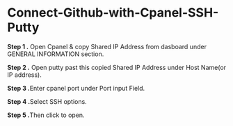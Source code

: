 # Connect-Github-with-Cpanel-SSH-Putty
<p><b>Step 1 .</b> Open Cpanel  & copy Shared IP Address from dasboard under GENERAL INFORMATION section. </p>
<p><b>Step 2 .</b> Open putty past this copied Shared IP Address under Host Name(or IP address).</p>
<p><b>Step 3 .</b>Enter cpanel port under Port input Field.</p>
<p><b>Step 4 .</b>Select SSH options.</p>
<p><b>Step 5 .</b>Then click to open.</p>
